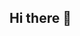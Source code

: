 ## Hi there 👋

<!--
**Juana-Zhang/Juana-Zhang** is a ✨ _special_ ✨ repository because its `README.md` (this file) appears on your GitHub profile.

Here are some ideas to get you started:

- 🔭 I’m currently 1st year master's student of Business Analytics of Brandeis University(expected graduation date：02/2026)
- 🎯 Looking for data analyst/ data scientist,product analyst internship opportunity
- 💼 Past experience: ...
- 🧑‍💻 Programming Languages: SQL, Python, R, SPSS, Tableau, Power BI, Excel (PivotTables and V-lookups)
- 🤔 Analytical Skills: Data Cleaning, Data Visualization, Data Mining, Statistical Modeling, Time Series Analysis, Supervised/Unsupervised Learning, AB Testing, Experimental Design 
- 📫 Project Management: Cross-functional Projects Management, Stakeholder Communication
- 📄 Professional Certificate: Fund Practitioner Qualification Certificate, Securities Practitioner Qualification Certificate
- 📮 How to reach me: juanazhang919@brandeis.edu/☎️ 1-8573547860
-->
